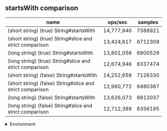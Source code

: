 ## startsWith comparison

|name|ops/sec|samples|
|-|-|-|
|(short string) (true) String#startsWith|14,777,840|7388921|
|(short string) (true) String#slice and strict comparison|13,424,617|6712309|
|(long string) (true) String#startsWith|13,801,056|6900529|
|(long string) (true) String#slice and strict comparison|12,674,946|6337474|
|(short string) (false) String#startsWith|14,252,659|7126330|
|(short string) (false) String#slice and strict comparison|12,960,772|6480387|
|(long string) (false) String#startsWith|13,626,073|6813037|
|(long string) (false) String#slice and strict comparison|12,712,389|6356195|


<details>
<summary>Environment</summary>

* __Machine:__ linux x64 | 4 vCPUs | 7.6GB Mem
* __Run:__ Thu Sep 26 2024 00:14:30 GMT+0000 (Coordinated Universal Time)
</details>

<!--
{"environment":{"platform":"linux","arch":"x64","cpus":4,"totalMemory":7.597896575927734},"benchmarks":[{"name":"(short string) (true) String#startsWith","opsSec":14777840.788228903,"samples":7388921},{"name":"(short string) (true) String#slice and strict comparison","opsSec":13424617.758412084,"samples":6712309},{"name":"(long string) (true) String#startsWith","opsSec":13801056.895880733,"samples":6900529},{"name":"(long string) (true) String#slice and strict comparison","opsSec":12674946.149559973,"samples":6337474},{"name":"(short string) (false) String#startsWith","opsSec":14252659.886055423,"samples":7126330},{"name":"(short string) (false) String#slice and strict comparison","opsSec":12960772.781422146,"samples":6480387},{"name":"(long string) (false) String#startsWith","opsSec":13626073.427414631,"samples":6813037},{"name":"(long string) (false) String#slice and strict comparison","opsSec":12712389.618584894,"samples":6356195}]}-->
